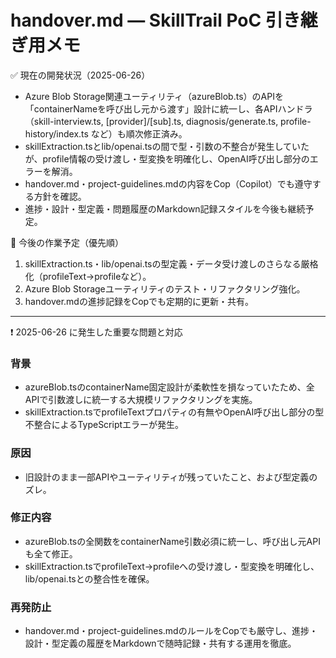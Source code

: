 # handover.md — SkillTrail PoC 引き継ぎ用メモ

✅ 現在の開発状況（2025-06-26）

- Azure Blob Storage関連ユーティリティ（azureBlob.ts）のAPIを「containerNameを呼び出し元から渡す」設計に統一し、各APIハンドラ（skill-interview.ts, [provider]/[sub].ts, diagnosis/generate.ts, profile-history/index.ts など）も順次修正済み。
- skillExtraction.tsとlib/openai.tsの間で型・引数の不整合が発生していたが、profile情報の受け渡し・型変換を明確化し、OpenAI呼び出し部分のエラーを解消。
- handover.md・project-guidelines.mdの内容をCop（Copilot）でも遵守する方針を確認。
- 進捗・設計・型定義・問題履歴のMarkdown記録スタイルを今後も継続予定。

🔁 今後の作業予定（優先順）

1. skillExtraction.ts・lib/openai.tsの型定義・データ受け渡しのさらなる厳格化（profileText→profileなど）。
2. Azure Blob Storageユーティリティのテスト・リファクタリング強化。
3. handover.mdの進捗記録をCopでも定期的に更新・共有。

---

❗ 2025-06-26 に発生した重要な問題と対応

### 背景
- azureBlob.tsのcontainerName固定設計が柔軟性を損なっていたため、全APIで引数渡しに統一する大規模リファクタリングを実施。
- skillExtraction.tsでprofileTextプロパティの有無やOpenAI呼び出し部分の型不整合によるTypeScriptエラーが発生。

### 原因
- 旧設計のまま一部APIやユーティリティが残っていたこと、および型定義のズレ。

### 修正内容
- azureBlob.tsの全関数をcontainerName引数必須に統一し、呼び出し元APIも全て修正。
- skillExtraction.tsでprofileText→profileへの受け渡し・型変換を明確化し、lib/openai.tsとの整合性を確保。

### 再発防止
- handover.md・project-guidelines.mdのルールをCopでも厳守し、進捗・設計・型定義の履歴をMarkdownで随時記録・共有する運用を徹底。